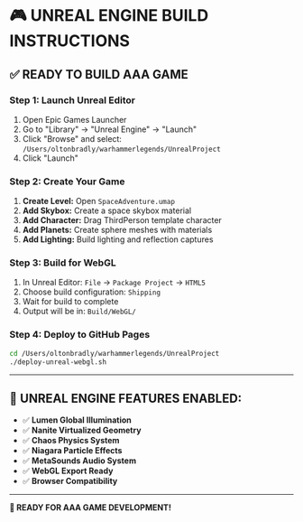 # 🎮 UNREAL ENGINE BUILD INSTRUCTIONS

## ✅ **READY TO BUILD AAA GAME**

### **Step 1: Launch Unreal Editor**
1. Open Epic Games Launcher
2. Go to "Library" → "Unreal Engine" → "Launch"
3. Click "Browse" and select: `/Users/oltonbradly/warhammerlegends/UnrealProject`
4. Click "Launch"

### **Step 2: Create Your Game**
1. **Create Level:** Open `SpaceAdventure.umap`
2. **Add Skybox:** Create a space skybox material
3. **Add Character:** Drag ThirdPerson template character
4. **Add Planets:** Create sphere meshes with materials
5. **Add Lighting:** Build lighting and reflection captures

### **Step 3: Build for WebGL**
1. In Unreal Editor: `File` → `Package Project` → `HTML5`
2. Choose build configuration: `Shipping`
3. Wait for build to complete
4. Output will be in: `Build/WebGL/`

### **Step 4: Deploy to GitHub Pages**
```bash
cd /Users/oltonbradly/warhammerlegends/UnrealProject
./deploy-unreal-webgl.sh
```

---

## 🌟 **UNREAL ENGINE FEATURES ENABLED:**
- ✅ **Lumen Global Illumination**
- ✅ **Nanite Virtualized Geometry**
- ✅ **Chaos Physics System**
- ✅ **Niagara Particle Effects**
- ✅ **MetaSounds Audio System**
- ✅ **WebGL Export Ready**
- ✅ **Browser Compatibility**

---

**🚀 READY FOR AAA GAME DEVELOPMENT!**

